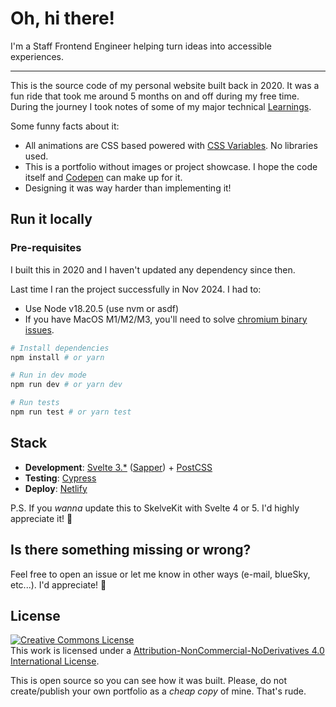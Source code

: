 # Oh, hi there!

I'm a Staff Frontend Engineer helping turn ideas into accessible experiences.

---

This is the source code of my personal website built back in 2020. It was a fun ride that took me around 5 months on and off during my free time. During the journey I took notes of some of my major technical [Learnings](LEARNINGS.md).

Some funny facts about it:

- All animations are CSS based powered with [CSS Variables](https://developer.mozilla.org/en-US/docs/Web/CSS/--*). No libraries used.
- This is a portfolio without images or project showcase. I hope the code itself and [Codepen](https://codepen.io/sandrina-p) can make up for it.
- Designing it was way harder than implementing it!

## Run it locally

### Pre-requisites
I built this in 2020 and I haven't updated any dependency since then.

Last time I ran the project successfully in Nov 2024. I had to:
- Use Node v18.20.5 (use nvm or asdf)
- If you have MacOS M1/M2/M3, you'll need to solve [chromium binary issues](https://stackoverflow.com/a/66044814).


```bash
# Install dependencies
npm install # or yarn

# Run in dev mode
npm run dev # or yarn dev

# Run tests
npm run test # or yarn test
```

## Stack

- **Development**: [Svelte 3.*](https://svelte.dev/) ([Sapper](https://sapper.svelte.dev/)) + [PostCSS](https://postcss.org/)
- **Testing**: [Cypress](https://www.cypress.io/)
- **Deploy**: [Netlify](https://www.netlify.com/)

P.S. If you _wanna_ update this to SkelveKit with Svelte 4 or 5. I'd highly appreciate it! 🧡 


## Is there something missing or wrong?

Feel free to open an issue or let me know in other ways (e-mail, blueSky, etc...). I'd appreciate! 🙌


## License

<a rel="license" href="https://creativecommons.org/licenses/by-nc-nd/4.0/"><img alt="Creative Commons License" style="border-width:0" src="https://i.creativecommons.org/l/by-nc-nd/4.0/88x31.png" /></a><br />
This work is licensed under a <a rel="license" href="https://creativecommons.org/licenses/by-nc-nd/4.0/">Attribution-NonCommercial-NoDerivatives 4.0 International License</a>.

This is open source so you can see how it was built. Please, do not create/publish your own portfolio as a _cheap copy_ of mine. That's rude.
